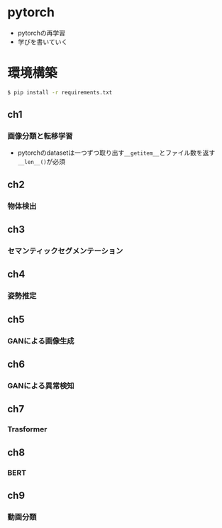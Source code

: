 # pytorch
- pytorchの再学習
- 学びを書いていく
# 環境構築
``` bash
$ pip install -r requirements.txt
```
## ch1
### 画像分類と転移学習
- pytorchのdatasetは一つずつ取り出す`__getitem__`とファイル数を返す`__len__()`が必須
## ch2
### 物体検出
## ch3
### セマンティックセグメンテーション
## ch4
### 姿勢推定
## ch5
### GANによる画像生成
## ch6
### GANによる異常検知
## ch7
### Trasformer
## ch8
### BERT
## ch9
### 動画分類